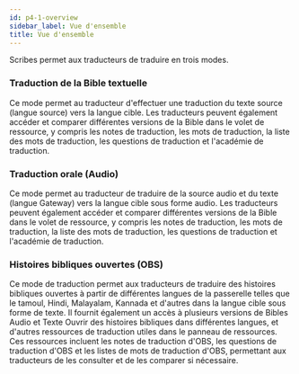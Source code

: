 ```yaml
---
id: p4-1-overview
sidebar_label: Vue d'ensemble
title: Vue d'ensemble
---
```


Scribes permet aux traducteurs de traduire en trois modes.

### Traduction de la Bible textuelle ###

Ce mode permet au traducteur d'effectuer une traduction du texte source (langue source) vers la langue cible. Les traducteurs peuvent également accéder et comparer différentes versions de la Bible dans le volet de ressource, y compris les notes de traduction, les mots de traduction, la liste des mots de traduction, les questions de traduction et l'académie de traduction.

### Traduction orale (Audio) ###

Ce mode permet au traducteur de traduire de la source audio et du texte (langue Gateway) vers la langue cible sous forme audio. Les traducteurs peuvent également accéder et comparer différentes versions de la Bible dans le volet de ressource, y compris les notes de traduction, les mots de traduction, la liste des mots de traduction, les questions de traduction et l'académie de traduction.

### Histoires bibliques ouvertes (OBS) ###

Ce mode de traduction permet aux traducteurs de traduire des histoires bibliques ouvertes à partir de différentes langues de la passerelle telles que le tamoul, Hindi, Malayalam, Kannada et d'autres dans la langue cible sous forme de texte. Il fournit également un accès à plusieurs versions de Bibles Audio et Texte Ouvrir des histoires bibliques dans différentes langues, et d'autres ressources de traduction utiles dans le panneau de ressources. Ces ressources incluent les notes de traduction d'OBS, les questions de traduction d'OBS et les listes de mots de traduction d'OBS, permettant aux traducteurs de les consulter et de les comparer si nécessaire.